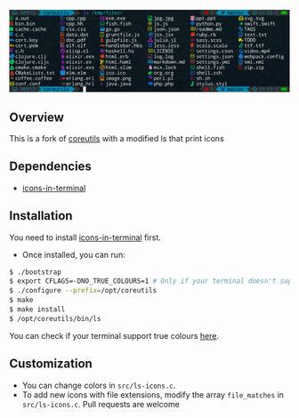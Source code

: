 ![image](image/ls.jpg)

## Overview

This is a fork of [coreutils](https://github.com/coreutils/coreutils) with a modified ls that print icons  

## Dependencies

- [icons-in-terminal](https://github.com/sebastiencs/icons-in-terminal)  

## Installation

You need to install [icons-in-terminal](https://github.com/sebastiencs/icons-in-terminal) first.
- Once installed, you can run:
```bash
$ ./bootstrap
$ export CFLAGS=-DNO_TRUE_COLOURS=1 # Only if your terminal doesn't support true colours
$ ./configure --prefix=/opt/coreutils
$ make
$ make install
$ /opt/coreutils/bin/ls
```
You can check if your terminal support true colours [here](https://gist.github.com/XVilka/8346728#now-supporting-truecolour).

## Customization

- You can change colors in `src/ls-icons.c`.
- To add new icons with file extensions, modify the array `file_matches` in `src/ls-icons.c`. Pull requests are welcome
